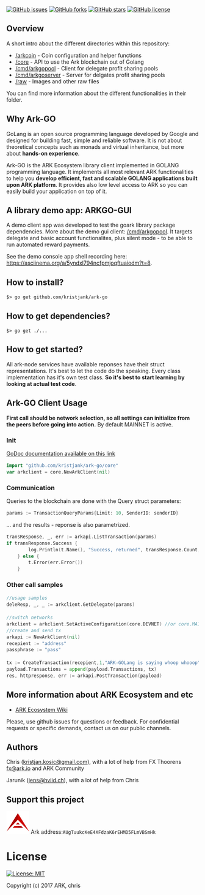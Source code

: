 [![GitHub issues](https://img.shields.io/github/issues/kristjank/ark-net.svg)](https://github.com/kristjank/ark-go/issues)&nbsp;[![GitHub forks](https://img.shields.io/github/forks/kristjank/ark-net.svg)](https://github.com/kristjank/ark-go/network)&nbsp;[![GitHub stars](https://img.shields.io/github/stars/kristjank/ark-net.svg)](https://github.com/kristjank/ark-go/stargazers)&nbsp;[![GitHub license](https://img.shields.io/badge/license-MIT-blue.svg)](https://raw.githubusercontent.com/kristjank/ark-go/master/LICENSE)

## Overview

A short intro about the different directories within this repository:

* [/arkcoin](/arkcoin) - Coin configuration and helper functions
* [/core](/core) - API to use the Ark blockchain out of Golang
* [/cmd/arkgopool](/cmd/arkgopool) - Client for delegate profit sharing pools
* [/cmd/arkgoserver](/cmd/arkgoserver) - Server for delgates profit sharing pools
* [/raw](/raw) - Images and other raw files

You can find more information about the different functionalities in their folder.

## Why Ark-GO
GoLang is an open source programming language developed by Google and designed for building fast, simple and reliable software. It is not about theoretical concepts such as monads and virtual inheritance, but more about **hands-on experience**.

Ark-GO is the ARK Ecosystem library client implemented in GOLANG programming language. It implements all most relevant ARK functionalities to help you  **develop efficient, fast and scalable GOLANG applications built upon ARK platform**. It provides also low level access to ARK so you can easily build your application on top of it.

## A library demo app: ARKGO-GUI
A demo client app was developed to test the goark library package dependencies. More about the demo gui client: [/cmd/arkgopool](/cmd/arkgopool). It targets delegate and basic account functionalites, plus silent mode - to be able to run automated reward payments.

See the demo console app shell recording here:
https://asciinema.org/a/5yndxl794ncfpmjoqftuaiodm?t=8.

## How to install?
```
$> go get github.com/kristjank/ark-go
```

## How to get dependencies?
```
$> go get ./...
```

## How to get started?
All ark-node services have available reponses have their struct representations. It's best to let the code do the speaking. Every class implementation has it's own test class. **So it's best to start learning by looking at actual test code**.

## Ark-GO Client Usage
**First call should be network selection, so all settings can initialize from the peers before going into action.**  By default MAINNET is active.

### Init
[GoDoc documentation available on this link](https://godoc.org/github.com/kristjank/ark-go/core)
```go
import "github.com/kristjank/ark-go/core"
var arkclient = core.NewArkClient(nil)
```

### Communication
Queries to the blockchain are done with the Query struct parameters:

```go
params := TransactionQueryParams{Limit: 10, SenderID: senderID}
```
... and the results -  reponse is also parametrized.
```go
transResponse, _, err := arkapi.ListTransaction(params)
if transResponse.Success {
		log.Println(t.Name(), "Success, returned", transResponse.Count, "transactions")
	} else {
		t.Error(err.Error())
	}
```

### Other call samples
```go
//usage samples
deleResp, _, _ := arkclient.GetDelegate(params)

//switch networks
arkclient = arkclient.SetActiveConfiguration(core.DEVNET) //or core.MAINNET
//create and send tx
arkapi := NewArkClient(nil)
recepient := "address"
passphrase := "pass"

tx := CreateTransaction(recepient,1,"ARK-GOLang is saying whoop whooop",passphrase, "")
payload.Transactions = append(payload.Transactions, tx)
res, httpresponse, err := arkapi.PostTransaction(payload)
```
## More information about ARK Ecosystem and etc
* [ARK Ecosystem Wiki](https://github.com/ArkEcosystem/wiki)

Please, use github issues for questions or feedback. For confidential requests or specific demands, contact us on our public channels.

## Authors
Chris (kristjan.kosic@gmail.com), with a lot of help from FX Thoorens fx@ark.io and ARK Community

Jarunik (jens@hviid.ch), with a lot of help from Chris

## Support this project
![Ark Logo](/raw/ark-logo-60x60.png)
Ark address:``AUgTuukcKeE4XFdzaK6rEHMD5FLmVBSmHk``


# License
[![License: MIT](https://img.shields.io/badge/License-MIT-yellow.svg)](https://opensource.org/licenses/MIT)

Copyright (c) 2017 ARK, chris
